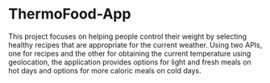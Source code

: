 # ThermoFood-App
This project focuses on helping people control their weight by selecting healthy recipes that are appropriate for the current weather. Using two APIs, one for recipes and the other for obtaining the current temperature using geolocation, the application provides options for light and fresh meals on hot days and options for more caloric meals on cold days.

